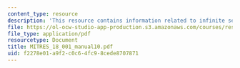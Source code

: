```yaml
---
content_type: resource
description: 'This resource contains information related to infinite series. '
file: https://ol-ocw-studio-app-production.s3.amazonaws.com/courses/res-18-001-calculus-online-textbook-spring-2005/f2278e01a9f2c0c64fc98cede8707871_MITRES_18_001_manual10.pdf
file_type: application/pdf
resourcetype: Document
title: MITRES_18_001_manual10.pdf
uid: f2278e01-a9f2-c0c6-4fc9-8cede8707871
---
```

